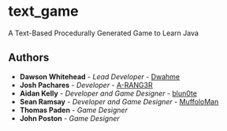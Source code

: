 # text_game

A Text-Based Procedurally Generated Game to Learn Java

## Authors

* **Dawson Whitehead** - *Lead Developer* - [Dwahme](https://github.com/dwahme)
* **Josh Pachares** - *Developer* - [A-RANG3R](https://github.com/A-RANG3R)
* **Aidan Kelly** - *Developer and Game Designer* - [blun0te](https://github.com/blun0te)
* **Sean Ramsay** - *Developer and Game Designer* - [MuffoloMan](https://github.com/MuffoloMan)
* **Thomas Paden** - *Game Designer*
* **John Poston** - *Game Designer*